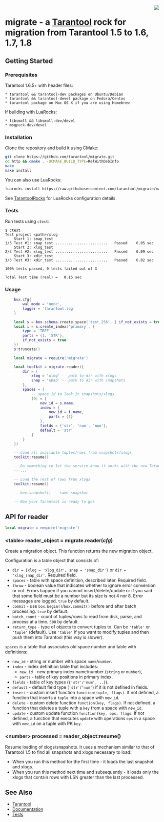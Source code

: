 <a href="http://tarantool.org">
  <img src="https://avatars2.githubusercontent.com/u/2344919?v=2&s=250" align="right">
</a>

# migrate - a [Tarantool][] rock for migration from Tarantool 1.5 to 1.6, 1.7, 1.8

## Getting Started

### Prerequisites

Tarantool 1.6.5+ with header files:

	* tarantool && tarantool-dev packages on Ubuntu/Debian
	* tarantool && tarantool-devel package on Fedora/Centos
	* tarantool package on Mac OS X if you are using Homebrew

If building with LuaRocks:

	* libsmall && libsmall-dev/devel
	* msgpuck-dev/devel

### Installation

Clone the repository and build it using CMake:

``` bash
git clone https://github.com/tarantool/migrate.git
cd http && cmake . -DCMAKE_BUILD_TYPE=RelWithDebInfo
make
make install
```

You can also use LuaRocks:

``` bash
luarocks install https://raw.githubusercontent.com/tarantool/migrate/master/migrate-scm-1.rockspec
```

See [TarantoolRocks][] for LuaRocks configuration details.

### Tests

Run tests using `ctest`:

```
$ ctest
Test project <path>/xlog
    Start 1: snap_test
1/3 Test #1: snap_test ........................   Passed    0.05 sec
    Start 2: xlog_test
2/3 Test #2: xlog_test ........................   Passed    0.09 sec
    Start 3: xdir_test
3/3 Test #3: xdir_test ........................   Passed    0.02 sec

100% tests passed, 0 tests failed out of 3

Total Test time (real) =   0.15 sec
```

### Usage

``` lua
	box.cfg{
		wal_mode = 'none',
		logger = 'tarantool.log'
	}

	local s = box.schema.create_space('test_256', { if_not_exists = true })
	local i = s:create_index('primary', {
		type = 'TREE',
		parts = {1, 'STR'},
		if_not_exists = true
	})
	s:truncate()

	local migrate = require('migrate')

	local toolkit = migrate.reader({
		dir = {
			xlog = 'xlog' -- path to dir with xlogs
			snap = 'snap' -- path to dir with snapshots
		},
		spaces = {
			-- space id to look in snapshots/xlogs
			[0] = {
				new_id = s.name,
				index = {
					new_id = i.name,
					parts = {1}
				},
				fields = {'str', 'num', 'num'},
				default = 'str'
			}
		}
	})

	-- Load all available tuples/rows from snapshots/xlogs
	toolkit:resume()

	-- Do something to let the service know it works with the new Tarantool
	-- ...

	-- Load the rest of rows from xlogs
	toolkit:resume()

	-- box.snapshot() -- save snapshot

	-- Now your Tarantool is ready to go!
```

## API for reader

``` lua
local migrate = require('migrate')
```

### \<table\> reader_object = migrate.reader(*cfg*)

Create a migration object. This function returns the new migration object.

Configuration is a table object that consists of:

* `dir = {xlog = 'xlog_dir', snap = 'snap_dir'}` or `dir = 'xlog_snap_dir'`.
	Required field.
* `spaces` - table with space definition, described later.
	Required field.
* `throw` - boolean value that indicates whether to ignore error conversion or not.
	Errors happen if you cannot insert/delete/update or if you said that some 
	field must be a number but its size is not 4 nor 8. Error messages are logged.
	`true` by default.
* `commit` - use `box.begin()`/`box.commit()` before and after batch processing.
	`true` by default.
* `batch_count` - count of tuples/rows to read from disk, parse, and process at a
	time. `500` by default.
* `return_type` - type of objects to convert tuples to. Can be `'table'` or 
    `'tuple'` (default). Use `'table'` if you want to modify tuples and
	then push them into Tarantool (this way is slower).

`spaces` is a table that associates old space number and table with definitions:

* `new_id` - string or number with space `name`/`number`.
* `index` - index definition table that includes:
	* `new_id` - new primary index name/number (`string` or `number`),
	* `parts` - table of key positions in primary index.
* `fields` - table of key types (`{'str'/'num', ..}`).
* `default` - default field type (`'str'`/`'num'`) if it is not defined in fields.
* `insert` - custom insert function `function(tuple, flags)`. If not defined, 
	a function that inserts a `tuple` into a space with `new_id`.
* `delete` - custom delete function `function(key, flags)`. If not defined, 
	a function that deletes a tuple with a `key` from a space with `new_id`.
* `update` - custom update function `function(key, ops, flags`. If not defined,
	a function that executes `update` with operations `ops` in a space with `new_id` 
	on a tuple with PK `key`.

### \<number\> processed = reader_object:resume()

Resume loading of xlogs/snapshots. It uses a mechanism similar to that of Tarantool 
1.5 to find all snapshots and xlogs necessary to load:

* When you run this method for the first time - it loads the last snapshot and xlogs.
* When you run this method next time and subsequently - it loads only the xlogs that
    contain rows with LSN greater than the last processed.

## See Also

* [Tarantool][]
* [Documentation][]
* [Tests][]

[Tarantool]: http://github.com/tarantool/tarantool
[Documentation]: http://tarantool.org/doc/
[Tests]: https://github.com/tarantool/migrate/tree/master/test
[TarantoolRocks]: https://github.com/tarantool/rocks
